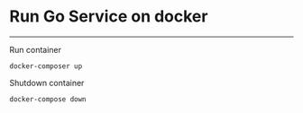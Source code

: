 # Run Go Service on docker
---
Run container
```
docker-composer up
```

Shutdown container
```
docker-compose down
```
